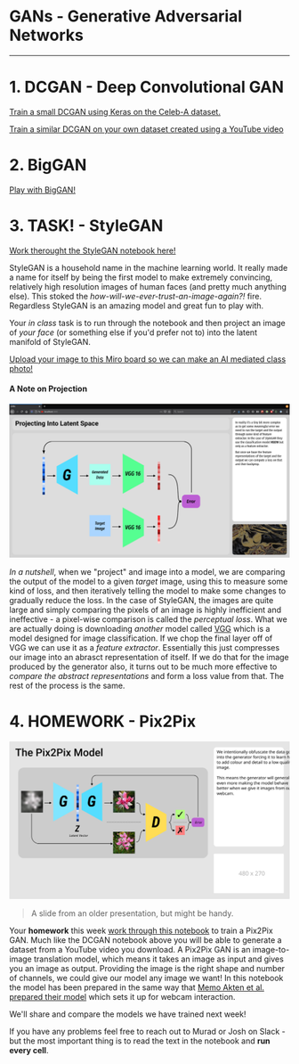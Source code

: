 # GANs - Generative Adversarial Networks

---

# 1. DCGAN - Deep Convolutional GAN

[Train a small DCGAN using Keras on the Celeb-A dataset.](https://github.com/joshmurr/machine-learnings/blob/master/cci-dsai/DCGAN_Keras.ipynb)

[Train a similar DCGAN on your own dataset created using a YouTube video](https://github.com/joshmurr/machine-learnings/blob/master/cci-dsai/DCGAN_Keras_Cutsom_Dataset.ipynb)

# 2. BigGAN

[Play with BigGAN!](https://github.com/joshmurr/machine-learnings/blob/master/bigGAN/BigGAN_Playground.ipynb)

# 3. __TASK!__ - StyleGAN

[Work therought the StyleGAN notebook here!](https://github.com/joshmurr/machine-learnings/blob/master/cci-dsai/StyleGAN2.ipynb)

StyleGAN is a household name in the machine learning world. It really made a name for itself by being the first model to make extremely convincing, relatively high resolution images of human faces (and pretty much anything else). This stoked the _how-will-we-ever-trust-an-image-again?!_ fire. Regardless StyleGAN is an amazing model and great fun to play with.

Your _in class_ task is to run through the notebook and then project an image of _your face_ (or something else if you'd prefer not to) into the latent manifold of StyleGAN.

[Upload your image to this Miro board so we can make an AI mediated class photo!](https://miro.com/welcomeonboard/WXN3SFZYUVJzNXNrQzk3WERLQUdOR3pYT25UZ1J1VTRDcVNRTWFhSmNJM1VEcGwyc0RpeEN0SngzTXRrbnl5NHwzMDc0NDU3MzY0OTEwNTIwOTg2?invite_link_id=623605424355)

#### A Note on Projection

![Projection](./images/project_vgg.png)

_In a nutshell_, when we "project" and image into a model, we are comparing the output of the model to a given _target_ image, using this to measure some kind of loss, and then iteratively telling the model to make some changes to gradually reduce the loss. In the case of StyleGAN, the images are quite large and simply comparing the pixels of an image is highly inefficient and ineffective - a pixel-wise comparison is called the _perceptual loss_. What we are actually doing is downloading _another_ model called [VGG](https://neurohive.io/en/popular-networks/vgg16/) which is a model designed for image classification. If we chop the final layer off of VGG we can use it as a _feature extractor_. Essentially this just compresses our image into an abrasct representation of itself. If we do that for the image produced by the generator also, it turns out to be much more effective to _compare the abstract representations_ and form a loss value from that. The rest of the process is the same.

# 4. __HOMEWORK__ - Pix2Pix

![Pix2Pix](./images/pix2pix_w_images.svg)

> A slide from an older presentation, but might be handy.

Your __homework__ this week [work through  this notebook](https://github.com/joshmurr/machine-learnings/blob/master/pix2pix/pix2pix2webcam.ipynb) to train a Pix2Pix GAN. Much like the DCGAN notebook above you will be able to generate a dataset from a YouTube video you download. A Pix2Pix GAN is an image-to-image translation model, which means it takes an image as input and gives you an image as output. Providing the image is the right shape and number of channels, we could give our model any image we want! In this notebook the model has been prepared in the same way that [Memo Akten et al. prepared their model](https://vimeo.com/260612034) which sets it up for webcam interaction.

We'll  share and compare the models we have trained next week!

If you have any problems feel free to reach out to Murad or Josh on Slack - but the most important thing is to read the text in the notebook and __run every cell__.

